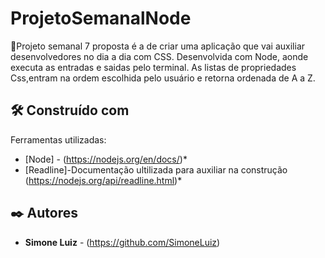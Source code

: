 # ProjetoSemanalNode
📝Projeto semanal 7
proposta é a de criar uma aplicação que vai auxiliar desenvolvedores no dia a dia com CSS. Desenvolvida
com Node, aonde executa as entradas e saidas pelo terminal. As listas de propriedades Css,entram na ordem 
escolhida pelo usuário e retorna ordenada de A a Z. 

## 🛠️ Construído com

Ferramentas utilizadas:
* [Node] - (https://nodejs.org/en/docs/)*
* [Readline]-Documentação ultilizada para auxiliar na construção (https://nodejs.org/api/readline.html)*
## ✒️ Autores
* **Simone Luiz** - (https://github.com/SimoneLuiz)
